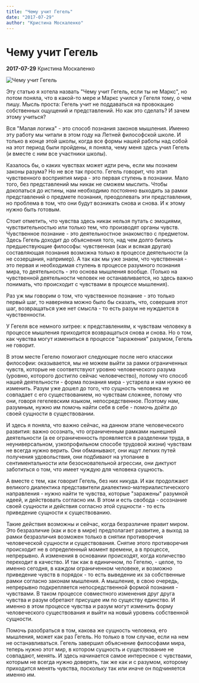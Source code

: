 ```yaml
---
title: "Чему учит Гегель"
date: "2017-07-29"
author: "Кристина Москаленко"
---
```


# Чему учит Гегель

**2017-07-29** Кристина Москаленко

![Чему учит Гегель](http://hrono.ru/img/portrety/gegel_kaf.jpg)

Эту статью я хотела назвать "Чему учит Гегель, если ты не Маркс", но потом поняла, что в какой-то мере и Маркс учился у Гегеля тому, о чем пишу. Мысль проста: Гегель учит не поддаваться на провокацию собственных ощущений и представлений. Но как это сделать? И зачем этому учиться?

Вся "Малая логика" - это способ познания законов мышления. Именно эту работу мы читали в этом году на Летней философской школе. И только в конце этой школы, когда все формы нашей работы над собой на этот период были пройдены, я поняла, чему меня здесь учил Гегель (и вместе с ним все участники школы).

Казалось бы, о каких чувствах может идти речь, если мы познаем законы разума? Но не все так просто. Гегель говорит, что этап чувственного восприятия мира - это первая ступень в познании. Мало того, без представлений мы никак не сможем мыслить. Чтобы докопаться до истины, нам необходимо постоянно выходить за рамки представлений о предмете познания, преодолевать эти представления, но проблема в том, что они будут возникать снова и снова. И к этому нужно быть готовым.

Стоит отметить, что чувства здесь никак нельзя путать с эмоциями, чувствительностью или только тем, что производят органы чувств. Чувственное познание - это деятельностное знакомство с предметом. Здесь Гегель доходит до объяснения того, над чем долго бились предшествующие философы: чувственная (как и всякая другая) составляющая познания возможна только в процессе деятельности (а не созерцания, например). А так как мы уже знаем, что чувственная - это первая и необходимая ступень в процессе разумного познания мира, то деятельность - это основа мышления вообще. (Только на чувственной деятельности человек не останавливается, но здесь важно понимать, что происходит с чувствами в процессе мышления).

Раз уж мы говорим о том, что чувственное познание - это только первый шаг, то наверняка можно было бы сказать, что, совершив этот шаг, возвращаться уже нет смысла - то есть разум не нуждается в чувственности.

У Гегеля все немного хитрее: к представлениям, к чувствам человеку в процессе мышления приходится возвращаться снова и снова. Но о том, как чувства могут измениться в процессе "заражения" разумом, Гегель не говорит.

В этом месте Гегелю помогают следующие после него классики философии: оказывается, мы не можем выйти за рамки ограниченных чувств, которые не соответствуют уровню человеческого разума (уровню, которого достигло сейчас человечество), потому что способ нашей деятельности - форма познания мира - устарела и нам нужно ее изменить. Разум уже дошел до того, что сущность человека не совпадает с его существованием, но чувствам сложнее, потому что они, говоря гегелевским языком, непосредственное. Поэтому нам, разумным, нужно им помочь найти себя в себе - помочь дойти до своей сущности в существовании.

И здесь я поняла, что важно сейчас, на данном этапе человеческого развития: важно осознать, что ограниченным рамками нынешней деятельности (а ее ограниченность проявляется в разделении труда, в неуниверсальном, узкопрофильном способе трудовой жизни) чувствам не всегда нужно верить. Они обманывают, они ищут легких путей получения удовольствия, они подбивают на утопание в сентиментальности или безосновательной агрессии, они диктуют заботиться о том, что имеет чуждую для человека сущность.

А вместе с тем, как говорит Гегель, без них никуда. И как продолжают великого диалектика представители диалектико-материалистического направления - нужно найти те чувства, которые "заражены" разумной идеей, и действовать согласно им. В этом и есть свобода - осознание своей сущности и действия согласно этой сущности - то есть приведение сущности к существованию.

Такие действия возможны и сейчас, когда безразличие правит миром. Это безразличие (как и все в мире) предполагает развитие, а выход за рамки безразличия возможен только в снятии противоречия человеческой сущности и существования. Снятие этого противоречия происходит не в определенный момент времени, а в процессе, непрерывно. А изменения в основании происходят, когда количество переходит в качество. И так как в единичном, по Гегелю, - целое, то именно сегодня, в каждом ограниченном человеке, и возможно приведение чувств в порядок - то есть выведение их за собственные рамки согласно законам мышления. А мышление, в свою очередь, непрерывно подкрепляется непосредственной формой познания - чувствами. В таком процессе совместного изменения друг друга чувства и разум обретают присущее им по существу единство. И именно в этом процессе чувства и разум могут изменить форму человеческого существования и выйти на новый уровень собственной сущности.

Помочь разобраться в том, какова же сущность человека, его мышления, может как раз Гегель. Но только в том случае, если на нем не останавливаться. Гегель завершил объяснение философами мира, теперь нужно этот мир, в котором сущность и существование не совпадают, менять. И здесь начинается самое интересное с чувствами, которым не всегда нужно доверять, так же как и с разумом, которому приходится менять чувства, поскольку так или иначе он подчиняется именно им.